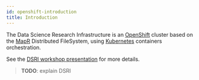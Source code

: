 ```yaml
---
id: openshift-introduction
title: Introduction
---
```


The Data Science Research Infrastructure is an [OpenShift](https://www.openshift.com/) cluster based on the [MapR](https://mapr.com/) Distributed FileSystem, using [Kubernetes](https://kubernetes.io/) containers orchestration.

See the [DSRI workshop presentation](/dsri-documentation/resource/dsri_openshift_workshop.pdf) for more details.

> **TODO**: explain DSRI

